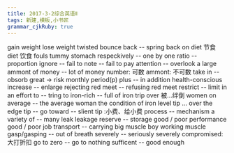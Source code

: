 ```yaml
---
title: 2017-3-2综合英语Ⅱ
tags: 新建,模板,小书匠
grammar_cjkRuby: true
---
```


gain weight
lose weight
twisted
bounce back -- spring back
on diet 节食
diet 饮食
fouls
tummy stomach
respeckively -- one by one
ratio -- proportion
ignore -- fail to note -- fail to pay attention -- overlook
a large ammont of money -- lot of money
number: 可数
ammont: 不可数
take in -- obsorb
great -> risk
monthly period(p)
plus -- in addition
health-conscious
increase -- enlarge
rejecting red meet -- refusing red meet
restrict -- limit
in an effort to -- tring to
iron-rich -- full of iron
trip over 被...绊倒
women on average -- the average woman
the condition of iron level
tip ... over the edge
tip -- go toward -- slient
tip :小费、给小费
process -- mechanism
a variety of -- many
leak leakage
reserve -- storage
good / poor performance
good / poor job
transport -- carrying
big muscle boy
working muscle
gasp/gasping -- out of breath
severely -- seriously
severely compromised: 大打折扣
go to zero -- go to nothing
sufficent -- good enough
